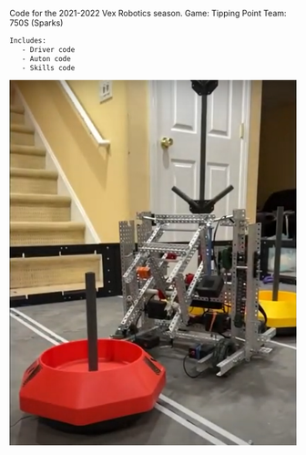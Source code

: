 Code for the 2021-2022 Vex Robotics season.
Game: Tipping Point
Team: 750S (Sparks)

	Includes:
	   - Driver code
	   - Auton code
	   - Skills code
	   
[![Promote Video](./PromoteVideoPreviewImage.png)](https://www.youtube.com/watch?v=S-u0EcURYkQ)
